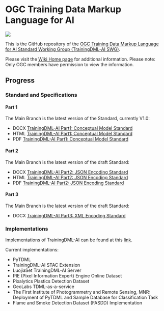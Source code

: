 <!--
 * @Author: lrx lrx_lucky@whu.edu.cn
 * @Date: 2023-03-07 14:44:21
 * @LastEditors: RuixiangLiuWHU lrx_lucky@whu.edu.cn
 * @LastEditTime: 2023-12-19 22:25:48
 * @FilePath: \TrainingDML-AI_SWG\README.md
 * @Description: 这是默认设置,请设置`customMade`, 打开koroFileHeader查看配置 进行设置: https://github.com/OBKoro1/koro1FileHeader/wiki/%E9%85%8D%E7%BD%AE
-->
# OGC Training Data Markup Language for AI

[![](http://www.opengeospatial.org/pub/www/files/OGC_Logo_2D_Blue_x_0_0.png)](https://www.opengeospatial.org)

This is the GitHub repository of the [OGC Training Data Markup Language for AI Standard Working Group (TrainingDML-AI SWG)](https://github.com/opengeospatial/TrainingDML-AI_SWG/).

Please visit the [Wiki Home page](https://gitlab.ogc.org/ogc/TrainingDML-AI/-/wikis/home) for additional information. Please note: Only OGC members have permission to view the information.

## Progress

### Standard and Specifications

#### Part 1
The Main Branch is the latest version of the Standard, currently V1.0:

- DOCX [TrainingDML-AI Part1: Conceptual Model Standard](https://github.com/opengeospatial/TrainingDML-AI_SWG/blob/main/standard/part1/tdmlpart1.docx)
- HTML [TrainingDML-AI Part1: Conceptual Model Standard](https://github.com/opengeospatial/TrainingDML-AI_SWG/blob/main/standard/part1/tdmlpart1.html)
- PDF [TrainingDML-AI Part1: Conceptual Model Standard](https://github.com/opengeospatial/TrainingDML-AI_SWG/blob/main/standard/part1/tdmlpart1.pdf)

#### Part 2
The Main Branch is the latest version of the draft Standard:

- DOCX [TrainingDML-AI Part2: JSON Encoding Standard](https://github.com/opengeospatial/TrainingDML-AI_SWG/blob/main/standard/part2/tdmlpart2.docx)
- HTML [TrainingDML-AI Part2: JSON Encoding Standard](https://github.com/opengeospatial/TrainingDML-AI_SWG/blob/main/standard/part2/tdmlpart2.html)
- PDF [TrainingDML-AI Part2: JSON Encoding Standard](https://github.com/opengeospatial/TrainingDML-AI_SWG/blob/main/standard/part2/tdmlpart2.pdf)

#### Part 3 
The Main Branch is the latest version of the draft Standard:

- DOCX [TrainingDML-AI Part3: XML Encoding Standard](https://github.com/opengeospatial/TrainingDML-AI_SWG/blob/main/standard/part3/tdmlpart3.docx)

### Implementations

Implementations of TrainingDML-AI can be found at this [link](https://github.com/opengeospatial/TrainingDML-AI_SWG/tree/main/Implementations).

Current implementations:
- PyTDML
- TrainingDML-AI STAC Extension
- LuojiaSet TrainingDML-AI Server
- PIE (Pixel Information Expert) Engine Online Dataset
- Pixalytics Plastics Detection Dataset
- GeoLabs TDML-as-a-service
- The First Institute of Photogrammetry and Remote Sensing, MNR: Deployment of PyTDML and Sample Database for Classification Task
- Flame and Smoke Detection Dataset (FASDD) Implementation